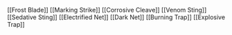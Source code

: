 [[Frost Blade]]
[[Marking Strike]]
[[Corrosive Cleave]]
[[Venom Sting]]
[[Sedative Sting]]
[[Electrified Net]]
[[Dark Net]]
[[Burning Trap]]
[[Explosive Trap]]